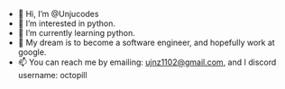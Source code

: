 - 👋 Hi, I’m @Unjucodes
- 👀 I’m interested in python.
- 🌱 I’m currently learning python.
- 🫠 My dream is to become a software engineer, and hopefully work at google.
- 📫 You can reach me by emailing: ujnz1102@gmail.com, and I discord username: octopill
  

<!---
Unjucodes/Unjucodes is a ✨ special ✨ repository because its `README.md` (this file) appears on your GitHub profile.
You can click the Preview link to take a look at your changes.
--->
